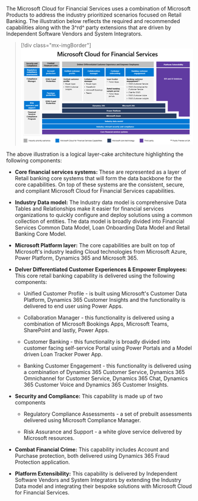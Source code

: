 The Microsoft Cloud for Financial Services uses a combination of Microsoft Products to address the industry prioritized scenarios focused on Retail Banking. The illustration below reflects the required and recommended capabilities along with the 3^rd^ party extensions that are driven by Independent Software Vendors and System Integrators.

> [!div class="mx-imgBorder"]
> [![Diagram of Microsoft Cloud for Financial Services architecture.](../media/architecture.png)](../media/architecture.png#lightbox)

The above illustration is a logical layer-cake architecture highlighting the following components:

-   **Core financial services systems:** These are represented as a layer of Retail banking core systems that will form the data backbone for the core capabilities. On top of these systems are the consistent, secure, and compliant Microsoft Cloud for Financial Services capabilities.

-   **Industry Data model:** The Industry data model is comprehensive Data Tables and Relationships make it easier for financial services organizations to quickly configure and deploy solutions using a common collection of entities. The data model is broadly divided into Financial Services Common Data Model, Loan Onboarding Data Model and Retail Banking Core Model.

-   **Microsoft Platform layer:** The core capabilities are built on top of Microsoft's industry leading Cloud technologies from Microsoft Azure, Power Platform, Dynamics 365 and Microsoft 365.

-   **Delver Differentiated Customer Experiences & Empower Employees:** This core retail banking capability is delivered using the following components:

    -   Unified Customer Profile - is built using Microsoft's Customer Data Platform, Dynamics 365 Customer Insights and the functionality is delivered to end user using Power Apps.

    -   Collaboration Manager - this functionality is delivered using a combination of Microsoft Bookings Apps, Microsoft Teams, SharePoint and lastly, Power Apps.

    -   Customer Banking - this functionality is broadly divided into customer facing self-service Portal using Power Portals and a Model driven Loan Tracker Power App.

    -   Banking Customer Engagement - this functionality is delivered using a combination of Dynamics 365 Customer Service, Dynamics 365 Omnichannel for Customer Service, Dynamics 365 Chat, Dynamics 365 Customer Voice and Dynamics 365 Customer Insights.

-   **Security and Compliance:** This capability is made up of two components

    -   Regulatory Compliance Assessments - a set of prebuilt assessments delivered using Microsoft Compliance Manager.

    -   Risk Assurance and Support - a white glove service delivered by Microsoft resources.

-   **Combat Financial Crime:** This capability includes Account and Purchase protection, both delivered using Dynamics 365 Fraud Protection application.

-   **Platform Extensibility:** This capability is delivered by Independent Software Vendors and System Integrators by extending the Industry Data model and integrating their bespoke solutions with Microsoft Cloud for Financial Services.